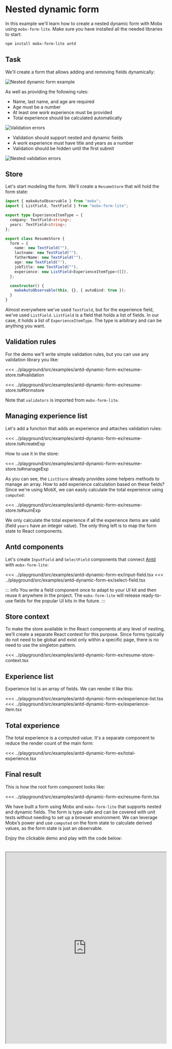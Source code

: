 # Nested dynamic form

In this example we'll learn how to create a nested dynamic form with Mobx using `mobx-form-lite`. Make sure you have installed all the needed libraries to start:

```bash
npm install mobx-form-lite antd
```

## Task

We'll create a form that allows adding and removing fields dynamically:

![Nested dynamic form example](img/nested-dynamic-form/1.png)

As well as providing the following rules:

- Name, last name, and age are required
- Age must be a number
- At least one work experience must be provided
- Total experience should be calculated automatically

![Validation errors](img/nested-dynamic-form/2.png)

- Validation should support nested and dynamic fields
- A work experience must have title and years as a number
- Validation should be hidden until the first submit

![Nested validation errors](img/nested-dynamic-form/3.png)

## Store

Let's start modeling the form. We'll create a `ResumeStore` that will hold the form state:

```typescript
import { makeAutoObservable } from "mobx";
import { ListField, TextField } from "mobx-form-lite";

export type ExperienceItemType = {
  company: TextField<string>;
  years: TextField<string>;
};

export class ResumeStore {
  form = {
    name: new TextField(""),
    lastname: new TextField(""),
    fatherName: new TextField(""),
    age: new TextField(""),
    jobTitle: new TextField(""),
    experience: new ListField<ExperienceItemType>([]),
  };

  constructor() {
    makeAutoObservable(this, {}, { autoBind: true });
  }
}
```

Almost everywhere we've used `TextField`, but for the experience field, we've used `ListField`. `ListField` is a field that holds a list of fields. In our case, it holds a list of `ExperienceItemType`. The type is arbitrary and can be anything you want.

## Validation rules

For the demo we'll write simple validation rules, but you can use any validation library you like:

<<< ../playground/src/examples/antd-dynamic-form-ex/resume-store.ts#validation

<<< ../playground/src/examples/antd-dynamic-form-ex/resume-store.ts#formstore

Note that `validators` is imported from `mobx-form-lite`.

## Managing experience list

Let's add a function that adds an experience and attaches validation rules:

<<< ../playground/src/examples/antd-dynamic-form-ex/resume-store.ts#createExp

How to use it in the store:

<<< ../playground/src/examples/antd-dynamic-form-ex/resume-store.ts#manageExp

As you can see, the `ListStore` already provides some helpers methods to manage an array. How to add experience calculation based on these fields? Since we're using MobX, we can easily calculate the total experience using `computed`:

<<< ../playground/src/examples/antd-dynamic-form-ex/resume-store.ts#sumExp

We only calculate the total experience if all the experience items are valid (field `years` have an integer value). The only thing left is to map the form state to React components.

## Antd components

Let's create `InputField` and `SelectField` components that connect [Antd](https://ant.design/) with `mobx-form-lite`:

<<< ../playground/src/examples/antd-dynamic-form-ex/input-field.tsx
<<< ../playground/src/examples/antd-dynamic-form-ex/select-field.tsx

::: info
You write a field component once to adapt to your UI kit and then reuse it anywhere in the project. The `mobx-form-lite` will release ready-to-use fields for the popular UI kits in the future.
:::

## Store context

To make the store available in the React components at any level of nesting, we’ll create a separate React context for this purpose. Since forms typically do not need to be global and exist only within a specific page, there is no need to use the singleton pattern.

<<< ../playground/src/examples/antd-dynamic-form-ex/resume-store-context.tsx

## Experience list

Experience list is an array of fields. We can render it like this:

<<< ../playground/src/examples/antd-dynamic-form-ex/experience-list.tsx
<<< ../playground/src/examples/antd-dynamic-form-ex/experience-item.tsx

## Total experience

The total experience is a computed value. It's a separate component to reduce the render count of the main form:

<<< ../playground/src/examples/antd-dynamic-form-ex/total-experience.tsx

## Final result

This is how the root form component looks like:

<<< ../playground/src/examples/antd-dynamic-form-ex/resume-form.tsx

We have built a form using Mobx and `mobx-form-lite` that supports nested and dynamic fields. The form is type-safe and can be covered with unit tests without needing to set up a browser environment. We can leverage Mobx’s power and use `computed` on the form state to calculate derived values, as the form state is just an observable.

Enjoy the clickable demo and play with the code below:

<iframe src="https://stackblitz.com/edit/vite-react-ts-4hbtc9?embed=1&view=preview" style="margin-top: 20px" width="100%" height="600px"></iframe>
